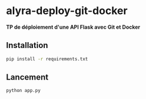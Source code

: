 # alyra-deploy-git-docker
**TP de déploiement d'une API Flask avec Git et Docker**

## Installation
```sh
pip install -r requirements.txt
```

## Lancement
```sh
python app.py
```